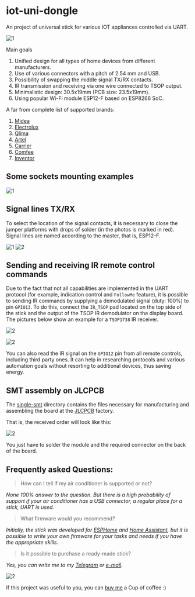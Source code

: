 # iot-uni-dongle

An project of universal stick for various IOT appliances controlled via UART.

![1](images/main.png)

Main goals
1. Unified design for all types of home devices from different manufacturers.
2. Use of various connectors with a pitch of 2.54 mm and USB.
3. Possibility of swapping the middle signal TX/RX contacts.
4. IR transmission and receiving via one wire connected to TSOP output.
5. Minimalistic design: 30.5x19mm (PCB size: 23.5x19mm).
6. Using popular Wi-Fi module ESP12-F based on ESP8266 SoC.

A far from complete list of supported brands:
1. [Midea](https://www.midea.com/)
2. [Electrolux](https://www.electrolux.ru/)
3. [Qlima](https://www.qlima.com/)
4. [Artel](https://www.artelgroup.com/)
5. [Carrier](https://www.carrier.com/)
6. [Comfee](http://www.comfee-russia.ru/)
7. [Inventor](https://www.inventorairconditioner.com/)

## Some sockets mounting examples

![1](images/sockets.png)

## Signal lines TX/RX

To select the location of the signal contacts, it is necessary to close the jumper platforms with drops of solder (in the photos is marked in red). Signal lines are named according to the master, that is, ESP12-F.

![1](images/midea.png) ![2](images/haier.png)

## Sending and receiving IR remote control commands

Due to the fact that not all capabilities are implemented in the UART protocol (for example, indication control and `FollowMe` feature), it is possible to sending IR commands by supplying a demodulated signal (duty: 100%) to pin `GPIO13`.
To do this, connect the `IR_TSOP` pad located on the top side of the stick and the output of the TSOP IR demodulator on the display board.
The pictures below show an example for a `TSOP1738` IR receiver.

![2](images/tsop_stick.jpg)

![2](images/tsop_display.jpg)

You can also read the IR signal on the `GPIO12` pin from all remote controls, including third party ones. It can help in researching protocols and various automation goals without resorting to additional devices, thus saving energy.

## SMT assembly on JLCPCB

The [single-smt](jlcpcb/single-smt) directory contains the files necessary for manufacturing and assembling the board at the [JLCPCB](https://jlcpcb.com) factory.

That is, the received order will look like this:

![2](images/smt.png)

You just have to solder the module and the required connector on the back of the board.

## Frequently asked Questions:
> How can I tell if my air conditioner is supported or not?

*None 100% answer to the question. But there is a high probability of support if your air conditioner has a USB connector, a regular place for a stick, UART is used.*

> What firmware would you recommend?

*Initially, the stick was developed for [ESPHome](https://esphome.io) and [Home Assistant](https://www.home-assistant.io), but it is possible to write your own firmware for your tasks and needs if you have the appropriate skills.*

> Is it possible to purchase a ready-made stick?

*Yes, you can write me to my [Telegram](https://t.me/dudanov) or [e-mail](mailto:sergey.dudanov@gmail.com).*

![2](images/sticks.jpg)

If this project was useful to you, you can [buy me](https://paypal.me/dudan0v) a Cup of coffee :)
